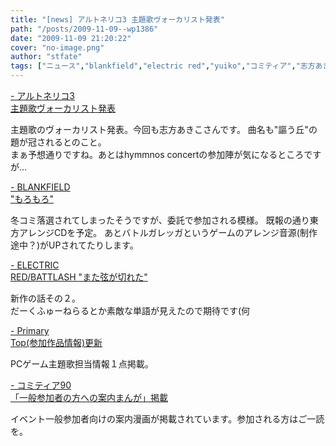```yaml
---
title: "[news] アルトネリコ3 主題歌ヴォーカリスト発表"
path: "/posts/2009-11-09--wp1386"
date: "2009-11-09 21:20:22"
cover: "no-image.png"
author: "stfate"
tags: ["ニュース","blankfield","electric red","yuiko","コミティア","志方あきこ"]
---
```


<style type="text/css">
<!--
p {white-space: pre-wrap};
-->
</style>

<a  href="http://ar-tonelico.jp/at3/" target="_blank">- アルトネリコ3 主題歌ヴォーカリスト発表</a>
<div >主題歌のヴォーカリスト発表。今回も志方あきこさんです。
曲名も"謳う丘"の題が冠されるとのこと。
<div >まぁ予想通りですね。あとはhymmnos concertの参加陣が気になるところですが…</div></div>

<a  href="http://blankfield.but.jp/" target="_blank">- BLANKFIELD "もろもろ"</a>
<div >冬コミ落選されてしまったそうですが、委託で参加される模様。
既報の通り東方アレンジCDを予定。
あとバトルガレッガというゲームのアレンジ音源(制作途中？)がUPされてたりします。</div>

<a  href="http://punya.jp/keikoku/" target="_blank">- ELECTRIC RED/BATTLASH "また弦が切れた"</a>
<div >新作の話その２。
<div >だーくふゅーねらるとか素敵な単語が見えたので期待です(何</div></div>

<a  href="http://primary-yuiko.com/" target="_blank">- Primary Top(参加作品情報)更新</a>
<div >PCゲーム主題歌担当情報１点掲載。</div>

<a  href="http://www.comitia.co.jp/" target="_blank">- コミティア90 「一般参加者の方への案内まんが」掲載</a>
<div >イベント一般参加者向けの案内漫画が掲載されています。参加される方はご一読を。</div>